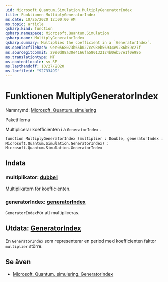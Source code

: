 ```yaml
---
uid: Microsoft.Quantum.Simulation.MultiplyGeneratorIndex
title: Funktionen MultiplyGeneratorIndex
ms.date: 10/26/2020 12:00:00 AM
ms.topic: article
qsharp.kind: function
qsharp.namespace: Microsoft.Quantum.Simulation
qsharp.name: MultiplyGeneratorIndex
qsharp.summary: Multiplies the coefficient in a `GeneratorIndex`.
ms.openlocfilehash: 9ee0568073b65b027cc98eb56934e9286b59c27f
ms.sourcegitcommit: 29e0d88a30e4166fa580132124b0eb57e1f0e986
ms.translationtype: MT
ms.contentlocale: sv-SE
ms.lasthandoff: 10/27/2020
ms.locfileid: "92733499"
---
```

# <a name="multiplygeneratorindex-function"></a>Funktionen MultiplyGeneratorIndex

Namnrymd: [Microsoft. Quantum. simulering](xref:Microsoft.Quantum.Simulation)

Paketfilerna [](https://nuget.org/packages/)


Multiplicerar koefficienten i a `GeneratorIndex` .

```qsharp
function MultiplyGeneratorIndex (multiplier : Double, generatorIndex : Microsoft.Quantum.Simulation.GeneratorIndex) : Microsoft.Quantum.Simulation.GeneratorIndex
```


## <a name="input"></a>Indata

### <a name="multiplier--double"></a>multiplikator: [dubbel](xref:microsoft.quantum.lang-ref.double)

Multiplikatorn för koefficienten.


### <a name="generatorindex--generatorindex"></a>generatorIndex: [generatorIndex](xref:Microsoft.Quantum.Simulation.GeneratorIndex)

`GeneratorIndex`För att multipliceras.



## <a name="output--generatorindex"></a>Utdata: [GeneratorIndex](xref:Microsoft.Quantum.Simulation.GeneratorIndex)

En `GeneratorIndex` som representerar en period med koefficienten faktor `multiplier` större.

## <a name="see-also"></a>Se även

- [Microsoft. Quantum. simulering. GeneratorIndex](xref:Microsoft.Quantum.Simulation.GeneratorIndex)
